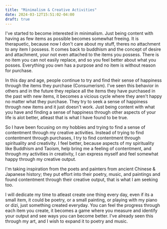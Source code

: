```yaml
---
title: "Minimalism & Creative Activities"
date: 2024-03-12T15:51:02-04:00
draft: true
---
```

I've started to become interested in minimalism. Just being content with having as few items as possible becomes somewhat freeing. It is therapuetic, 
because now I don't care about my stuff, theres no attachment to any item I possess. It comes back to buddhism and the concept of desire and attachment,
your not even attached to the items you possess. There is no item you can not easily replace, and so you feel better about what you posses. Everything you
own has a purpose and no item is without reason for purchase.

In this day and age, people continue to try and find their sense of happiness through the items they purchase (Consumerism). I've seen this behavior in others and in the 
future they replace all the items they have purchased in the past with new items, it becomes a vicious cycle where they aren't happy no matter what they purchase. 
They try to seek a sense of happiness through new items and it just doesn't work. Just being content with what you have and finding a sense of happiness through
other aspects of your life is alot better, atleast that is what I have found to be true.

So I have been focusing on my hobbies and trying to find a sense of contentment through my creative activities. Instead of trying to find contentment through purchases,
I try to find contentment through spirituality and creativity. I feel better, because aspects of my spirituality like Buddhism and Taoism, help bring me a feeling
of contentment, and through my activities in creativity, I can express myself and feel somewhat happy through my creative output.

I'm taking inspiration from the poets and painters from ancient Chinese & Japanese history; they put effort into their poetry, music, and paintings and found contentment through
their creative output, that is what I am seeking too.

I will dedicate my time to atleast create one thing every day, even if its a small item, it could be poetry, or a small painting, or playing with my piano or dizi, just something
created everyday. You can feel the progress through each item you create, it becomes a game where you measure and identify your output and see ways you can become better. I've already seen
this through my art, and I wish to expand it to poetry and music.